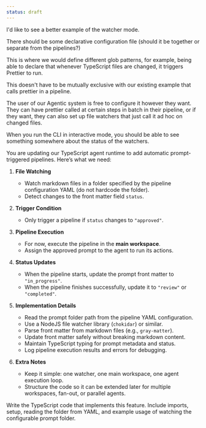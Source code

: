 ```yaml
---
status: draft
---
```


I'd like to see a better example of the watcher mode.

There should be some declarative configuration file (should it be together or separate from the pipelines?)

This is where we would define different glob patterns, for example, being able to declare that whenever TypeScript files are changed, it triggers Prettier to run.

This doesn't have to be mutually exclusive with our existing example that calls prettier in a pipeline.

The user of our Agentic system is free to configure it however they want. They can have prettier called at certain steps in batch in their pipeline, or if they want, they can also set up file watchers that just call it ad hoc on changed files.

When you run the CLI in interactive mode, you should be able to see something somewhere about the status of the watchers.

You are updating our TypeScript agent runtime to add automatic prompt-triggered pipelines. Here’s what we need:

1. **File Watching**
   - Watch markdown files in a folder specified by the pipeline configuration YAML (do not hardcode the folder).
   - Detect changes to the front matter field `status`.

2. **Trigger Condition**
   - Only trigger a pipeline if `status` changes to `"approved"`.

3. **Pipeline Execution**
   - For now, execute the pipeline in the **main workspace**.
   - Assign the approved prompt to the agent to run its actions.

4. **Status Updates**
   - When the pipeline starts, update the prompt front matter to `"in_progress"`.
   - When the pipeline finishes successfully, update it to `"review"` or `"completed"`.

5. **Implementation Details**
   - Read the prompt folder path from the pipeline YAML configuration.
   - Use a NodeJS file watcher library (`chokidar`) or similar.
   - Parse front matter from markdown files (e.g., `gray-matter`).
   - Update front matter safely without breaking markdown content.
   - Maintain TypeScript typing for prompt metadata and status.
   - Log pipeline execution results and errors for debugging.

6. **Extra Notes**
   - Keep it simple: one watcher, one main workspace, one agent execution loop.
   - Structure the code so it can be extended later for multiple workspaces, fan-out, or parallel agents.

Write the TypeScript code that implements this feature. Include imports, setup, reading the folder from YAML, and example usage of watching the configurable prompt folder.
